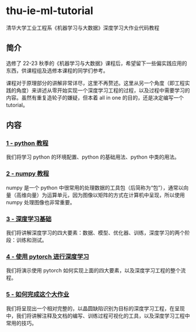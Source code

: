 # thu-ie-ml-tutorial

清华大学工业工程系《机器学习与大数据》深度学习大作业代码教程

## 简介

选修了 22-23 秋季的《机器学习与大数据》课程后，希望留下一些偏实践应用的东西，供课程组及选修本课程的同学们参考。

课程对于原理部分的讲解非常详尽，这里不再赘述。这里从另一个角度（即工程实践的角度）来讲述从零开始实现一个深度学习工程的过程，以及过程中需要学习的内容。虽然有重复造轮子的嫌疑，但本着 all in one 的目的，还是决定编写一个 tutorial。

## 内容

### [1 - python 教程](https://github.com/keyork/thu-ie-ml-tutorial/tree/main/1-python-tutorial)

我们将学习 python 的环境配置、python 的基础用法、python 中类的用法。

### [2 - numpy 教程](https://github.com/keyork/thu-ie-ml-tutorial/tree/main/2-numpy-tutorial)

numpy 是一个 python 中很常用的处理数据的工具包（后简称为“包”），通常以向量（高维向量）为运算单元，因为图像以矩阵的方式在计算机中呈现，所以使用 numpy 处理图像也非常重要。

### [3 - 深度学习基础](https://github.com/keyork/thu-ie-ml-tutorial/tree/main/3-deep-learning)

我们将讲解深度学习的四大要素：数据、模型、优化器、训练，深度学习的两个阶段：训练和测试。

### [4 - 使用 pytorch 进行深度学习](https://github.com/keyork/thu-ie-ml-tutorial/tree/main/4-pytorch-tutorial)

我们将演示使用 pytorch 如何实现上面的四大要素，以及深度学习工程的整个流程。

### [5 - 如何完成这个大作业](https://github.com/keyork/thu-ie-ml-tutorial/tree/main/5-final-project)

我们将呈现出一个相对完整的，以晶圆缺陷识别为目标的深度学习工程，在呈现中，我们将讲解注释及文档的编写、训练过程可视化的工具，以及深度学习工程中常用的技巧。
